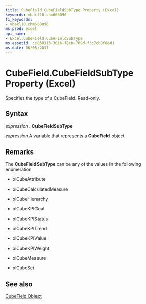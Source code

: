 ```yaml
---
title: CubeField.CubeFieldSubType Property (Excel)
keywords: vbaxl10.chm668096
f1_keywords:
- vbaxl10.chm668096
ms.prod: excel
api_name:
- Excel.CubeField.CubeFieldSubType
ms.assetid: cc050313-3016-f8cb-709d-f3c7cb8f6ed1
ms.date: 06/08/2017
---
```



# CubeField.CubeFieldSubType Property (Excel)

Specifies the type of a CubeField. Read-only.


## Syntax

 _expression_ . **CubeFieldSubType**

 _expression_ A variable that represents a **CubeField** object.


## Remarks

The  **CubeFieldSubType** can be any of the values in the following enumeration


- xlCubeAttribute
    
- xlCubeCalculatedMeasure
    
- xlCubeHierarchy
    
- xlCubeKPIGoal
    
- xlCubeKPIStatus
    
- xlCubeKPITrend
    
- xlCubeKPIValue
    
- xlCubeKPIWeight
    
- xlCubeMeasure
    
- xlCubeSet
    

## See also


[CubeField Object](Excel.CubeField.md)

